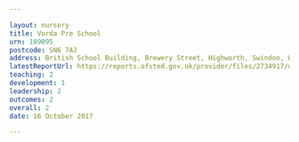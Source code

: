 ```yaml
---

layout: nursery
title: Vorda Pre School
urn: 109095
postcode: SN6 7AJ
address: British School Building, Brewery Street, Highworth, Swindon, Wiltshire, SN6 7AJ
latestReportUrl: https://reports.ofsted.gov.uk/provider/files/2734917/urn/109095.pdf
teaching: 2
development: 1
leadership: 2
outcomes: 2
overall: 2
date: 16 October 2017

---
```


